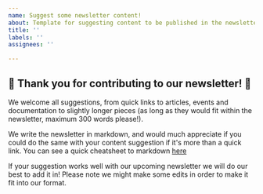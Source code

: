 ```yaml
---
name: Suggest some newsletter content!
about: Template for suggesting content to be published in the newsletter
title: ''
labels: ''
assignees: ''

---
```


## 🚀 Thank you for contributing to our newsletter! 🎉

We welcome all suggestions, from quick links to articles, events and documentation to slightly longer pieces (as long as they would fit within the newsletter, maximum 300 words please!).

We write the newsletter in markdown, and would much appreciate if you could do the same with your content suggestion if it's more than a quick link. You can see a quick cheatsheet to markdown [here](https://www.markdownguide.org/cheat-sheet/)

If your suggestion works well with our upcoming newsletter we will do our best to add it in! Please note we might make some edits in order to make it fit into our format.
